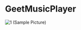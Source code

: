 # GeetMusicPlayer
![1](https://user-images.githubusercontent.com/55138889/135744126-b13a3c1e-9a71-4a41-817b-8956e82169c1.jpg)
(Sample Picture)
